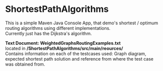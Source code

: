 # ShortestPathAlgorithms
This is a simple Maven Java Console App, that demo's shortest / optimum routing algorithms using different implementations.<br>
Currently just has the Dijkstra's algorithm.

**Text Document: WeightedGraphsRoutingExamples.txt** <br>
located in **/ShortestPathAlgorithms/src/main/reources/** <br>
Contains information on each of the testcases used: Graph diagram, expected shortest path solution and reference from
where the test case was obtained from.

